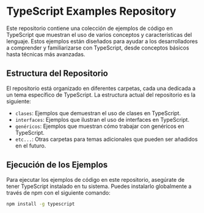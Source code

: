 # TypeScript Examples Repository

Este repositorio contiene una colección de ejemplos de código en TypeScript que muestran el uso de varios conceptos y características del lenguaje. Estos ejemplos están diseñados para ayudar a los desarrolladores a comprender y familiarizarse con TypeScript, desde conceptos básicos hasta técnicas más avanzadas.

## Estructura del Repositorio

El repositorio está organizado en diferentes carpetas, cada una dedicada a un tema específico de TypeScript. La estructura actual del repositorio es la siguiente:

- `clases`: Ejemplos que demuestran el uso de clases en TypeScript.
- `interfaces`: Ejemplos que ilustran el uso de interfaces en TypeScript.
- `genéricos`: Ejemplos que muestran cómo trabajar con genéricos en TypeScript.
- `etc...`: Otras carpetas para temas adicionales que pueden ser añadidos en el futuro.

## Ejecución de los Ejemplos

Para ejecutar los ejemplos de código en este repositorio, asegúrate de tener TypeScript instalado en tu sistema. Puedes instalarlo globalmente a través de npm con el siguiente comando:

```bash
npm install -g typescript
